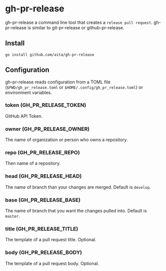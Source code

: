 # gh-pr-release

gh-pr-release a command line tool that creates a `release pull request`. gh-pr-release is similar to git-pr-release or github-pr-release.

## Install

```
go install github.com/aita/gh-pr-release
```

## Configuration

gh-pr-release reads configuration from a TOML file (`$PWD/gh_pr_release.toml` or `$HOME/.config/gh_pr_release.toml`) or environment variables.

### token (GH_PR_RELEASE_TOKEN)

GitHub API Token.

### owner (GH_PR_RELEASE_OWNER)

The name of organization or person who owns a repository.

### repo (GH_PR_RELEASE_REPO)

Then name of a repository.

### head (GH_PR_RELEASE_HEAD)

The name of branch than your changes are merged. Default is `develop`.

### base (GH_PR_RELEASE_BASE)

The name of branch that you want the changes pulled into. Default is `master`.

### title (GH_PR_RELEASE_TITLE)

The template of a pull request title. Optional.

### body (GH_PR_RELEASE_BODY)

The template of a pull request body. Optional.

